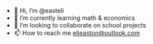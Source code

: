- 👋 Hi, I’m @easteli
- 🌱 I’m currently learning math & economics
- 💞️ I’m looking to collaborate on school projects
- 📫 How to reach me elieaston@outlook.com

<!---
easteli/easteli is a ✨ special ✨ repository because its `README.md` (this file) appears on your GitHub profile.
You can click the Preview link to take a look at your changes.
--->
